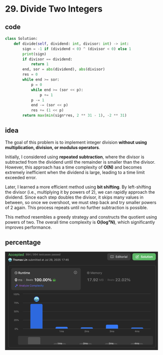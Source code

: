 # 29. Divide Two Integers
## code
```python
class Solution:
    def divide(self, dividend: int, divisor: int) -> int:
        sign = -1 if (dividend < 0) ^ (divisor < 0) else 1
        print(sign)
        if divisor == dividend:
            return 1
        end, sor = abs(dividend), abs(divisor)
        res = 0
        while end >= sor:
            p = 0
            while end >= (sor << p):
                p += 1
            p -= 1
            end -= (sor << p)
            res += (1 << p)
        return max(min(sign*res, 2 ** 31 - 1), -2 ** 31)
```
## idea
The goal of this problem is to implement integer division **without using multiplication, division, or modulus operators**.

Initially, I considered using **repeated subtraction**, where the divisor is subtracted from the dividend until the remainder is smaller than the divisor. However, this approach has a time complexity of **O(N)** and becomes extremely inefficient when the dividend is large, leading to a time limit exceeded error.

Later, I learned a more efficient method using **bit shifting**. By left-shifting the divisor (i.e., multiplying it by powers of 2), we can rapidly approach the dividend. Since each step doubles the divisor, it skips many values in between, so once we overshoot, we must step back and try smaller powers of 2 again. This process repeats until no further subtraction is possible.

This method resembles a greedy strategy and constructs the quotient using powers of two. The overall time complexity is **O(log²N)**, which significantly improves performance.

## percentage
![](/assetPic/dti.png)